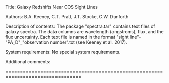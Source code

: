 
Title: Galaxy Redshifts Near COS Sight Lines

Authors: B.A. Keeney, C.T. Pratt, J.T. Stocke, C.W. Danforth


Description of contents: The package "spectra.tar" contains text files of galaxy spectra. The data columns are wavelength (angstroms), flux, and the flux uncertainty. Each text file is named in the format "sight line"-"PA_D"_"observation number".txt (see Keeney et al. 2017).

System requirements: No special system requirements.

Additional comments: 

================================================================================
